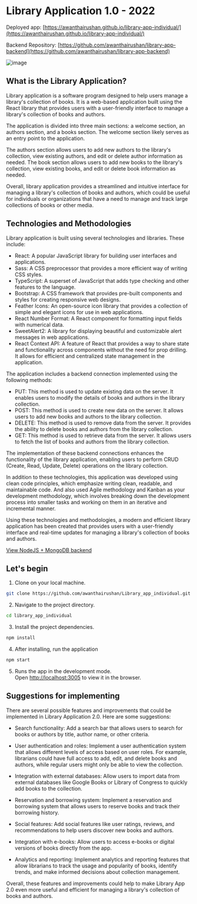 # Library Application 1.0 - 2022

Deployed app: [https://awanthairushan.github.io/library-app-individual/](https://awanthairushan.github.io/library-app-individual/)

Backend Repository: [https://github.com/awanthairushan/library-app-backend](https://github.com/awanthairushan/library-app-backend)

![image](https://github.com/awanthairushan/Library_app_individual/assets/67237098/a3506fb4-f35e-4028-a551-6ecae5a8ef72)

## What is the Library Application?

Library application is a software program designed to help users manage a library's collection of books. It is a web-based application built using the React library that provides users with a user-friendly interface to manage a library's collection of books and authors.

The application is divided into three main sections: a welcome section, an authors section, and a books section. The welcome section likely serves as an entry point to the application.

The authors section allows users to add new authors to the library's collection, view existing authors, and edit or delete author information as needed. The book section allows users to add new books to the library's collection, view existing books, and edit or delete book information as needed.

Overall, library application provides a streamlined and intuitive interface for managing a library's collection of books and authors, which could be useful for individuals or organizations that have a need to manage and track large collections of books or other media.

## Technologies and Methodologies

Library application is built using several technologies and libraries. These include:

- React: A popular JavaScript library for building user interfaces and applications.
- Sass: A CSS preprocessor that provides a more efficient way of writing CSS styles.
- TypeScript: A superset of JavaScript that adds type checking and other features to the language.
- Bootstrap: A CSS framework that provides pre-built components and styles for creating responsive web designs.
- Feather Icons: An open-source icon library that provides a collection of simple and elegant icons for use in web applications.
- React Number Format: A React component for formatting input fields with numerical data.
- SweetAlert2: A library for displaying beautiful and customizable alert messages in web applications.
- React Context API: A feature of React that provides a way to share state and functionality across components without the need for prop drilling. It allows for efficient and centralized state management in the application.

The application includes a backend connection implemented using the following methods:

- PUT: This method is used to update existing data on the server. It enables users to modify the details of books and authors in the library collection.
- POST: This method is used to create new data on the server. It allows users to add new books and authors to the library collection.
- DELETE: This method is used to remove data from the server. It provides the ability to delete books and authors from the library collection.
- GET: This method is used to retrieve data from the server. It allows users to fetch the list of books and authors from the library collection.

The implementation of these backend connections enhances the functionality of the library application, enabling users to perform CRUD (Create, Read, Update, Delete) operations on the library collection.

In addition to these technologies, this application was developed using clean code principles, which emphasize writing clean, readable, and maintainable code. And also used Agile methodology and Kanban as your development methodology, which involves breaking down the development process into smaller tasks and working on them in an iterative and incremental manner.

Using these technologies and methodologies, a modern and efficient library application has been created that provides users with a user-friendly interface and real-time updates for managing a library's collection of books and authors.

[View NodeJS + MongoDB backend](https://github.com/awanthairushan/library-app-backend)

## Let's begin

1. Clone on your local machine.

```bash
git clone https://github.com/awanthairushan/Library_app_individual.git
```
2. Navigate to the project directory.
```bash
cd library_app_individual
```
3. Install the project dependencies.
```bash
npm install
```

4. After installing, run the application
```bash
npm start
```

5. Runs the app in the development mode.\
Open [http://localhost:3005](http://localhost:3005) to view it in the browser.

## Suggestions for implementing 

There are several possible features and improvements that could be implemented in Library Application 2.0. Here are some suggestions:

- Search functionality: Add a search bar that allows users to search for books or authors by title, author name, or other criteria.

- User authentication and roles: Implement a user authentication system that allows different levels of access based on user roles. For example, librarians could have full access to add, edit, and delete books and authors, while regular users might only be able to view the collection.

- Integration with external databases: Allow users to import data from external databases like Google Books or Library of Congress to quickly add books to the collection.

- Reservation and borrowing system: Implement a reservation and borrowing system that allows users to reserve books and track their borrowing history.

- Social features: Add social features like user ratings, reviews, and recommendations to help users discover new books and authors.

- Integration with e-books: Allow users to access e-books or digital versions of books directly from the app.

- Analytics and reporting: Implement analytics and reporting features that allow librarians to track the usage and popularity of books, identify trends, and make informed decisions about collection management.

Overall, these features and improvements could help to make Library App 2.0 even more useful and efficient for managing a library's collection of books and authors.
